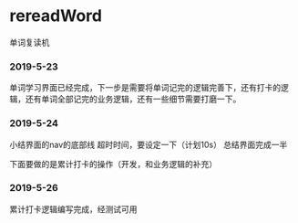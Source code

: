 # rereadWord
单词复读机

### 2019-5-23
单词学习界面已经完成，下一步是需要将单词记完的逻辑完善下，还有打卡的逻辑，还有单词全部记完的业务逻辑，还有一些细节需要打磨一下。

### 2019-5-24
小结界面的nav的底部线
超时时间，要设定一下（计划10s）
总结界面完成一半

下面要做的是累计打卡的操作（开发，和业务逻辑的补充）

### 2019-5-26
累计打卡逻辑编写完成，经测试可用